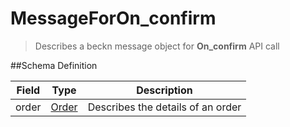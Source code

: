 # MessageForOn_confirm

> Describes a beckn message object for **On_confirm** API call

##Schema Definition

| **Field** | **Type**                                                 | **Description**                   |
| --------- | -------------------------------------------------------- | --------------------------------- |
| order     | [Order](/docs/core-specification/schema-reference/order) | Describes the details of an order |
